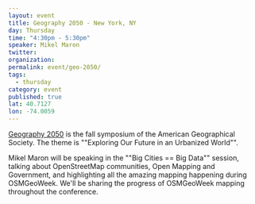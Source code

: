```yaml
---
layout: event
title: Geography 2050 - New York, NY
day: Thursday
time: "4:30pm - 5:30pm"
speaker: Mikel Maron
twitter: 
organization: 
permalink: event/geo-2050/
tags: 
  - thursday
category: event
published: true
lat: 40.7127
lon: -74.0059
---
```


[Geography 2050](http://www.geography2050.org/) is the fall symposium of the American Geographical Society. The theme is ""Exploring Our Future in an Urbanized World"".

Mikel Maron will be speaking in the ""Big Cities == Big Data"" session, talking about OpenStreetMap communities, Open Mapping and Government, and highlighting all the amazing mapping happening during OSMGeoWeek. We'll be sharing the progress of OSMGeoWeek mapping throughout the conference.
